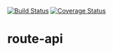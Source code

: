 [![Build Status](https://travis-ci.org/findechoes/route-api.svg?branch=master)](https://travis-ci.org/findechoes/route-api)
[![Coverage Status](https://coveralls.io/repos/github/findechoes/route-api/badge.svg?branch=master)](https://coveralls.io/github/findechoes/route-api?branch=master)
# route-api
